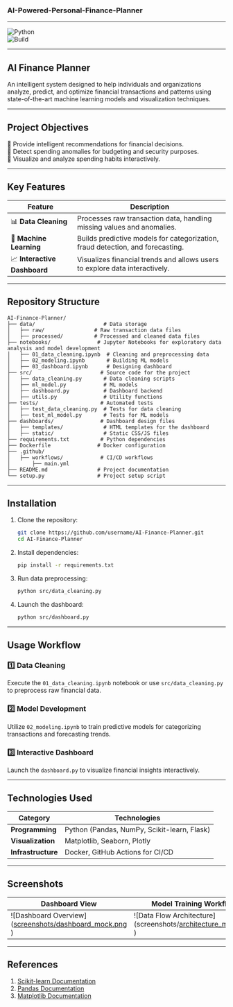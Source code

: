 ### AI-Powered-Personal-Finance-Planner

---

![Python](https://img.shields.io/badge/Python-3.9-blue.svg)    
![Build](https://img.shields.io/github/actions/workflow/status/username/repo-name/ci-cd.yml?branch=main)

---

## **AI Finance Planner**  

An intelligent system designed to help individuals and organizations analyze, predict, and optimize financial transactions and patterns using state-of-the-art machine learning models and visualization techniques.

---

## **Project Objectives**

🔹 Provide intelligent recommendations for financial decisions.  
🔹 Detect spending anomalies for budgeting and security purposes.  
🔹 Visualize and analyze spending habits interactively.  

---

## **Key Features**  

| Feature                | Description                                                                                     |
|------------------------|-------------------------------------------------------------------------------------------------|
| 📊 **Data Cleaning**    | Processes raw transaction data, handling missing values and anomalies.                         |
| 🤖 **Machine Learning** | Builds predictive models for categorization, fraud detection, and forecasting.                 |
| 📈 **Interactive Dashboard** | Visualizes financial trends and allows users to explore data interactively.                   |

---

## **Repository Structure**  

```plaintext
AI-Finance-Planner/
├── data/                      # Data storage
│   ├── raw/                # Raw transaction data files
│   ├── processed/          # Processed and cleaned data files
├── notebooks/               # Jupyter Notebooks for exploratory data analysis and model development
│   ├── 01_data_cleaning.ipynb  # Cleaning and preprocessing data
│   ├── 02_modeling.ipynb       # Building ML models
│   ├── 03_dashboard.ipynb      # Designing dashboard
├── src/                      # Source code for the project
│   ├── data_cleaning.py       # Data cleaning scripts
│   ├── ml_model.py            # ML models
│   ├── dashboard.py           # Dashboard backend
│   ├── utils.py               # Utility functions
├── tests/                    # Automated tests
│   ├── test_data_cleaning.py  # Tests for data cleaning
│   ├── test_ml_model.py       # Tests for ML models
├── dashboards/               # Dashboard design files
│   ├── templates/             # HTML templates for the dashboard
│   ├── static/                # Static CSS/JS files
├── requirements.txt          # Python dependencies
├── Dockerfile               # Docker configuration
├── .github/                 
│   ├── workflows/            # CI/CD workflows
│       ├── main.yml
├── README.md                # Project documentation
└── setup.py                 # Project setup script
```

---

## **Installation**

1. Clone the repository:  
   ```bash
   git clone https://github.com/username/AI-Finance-Planner.git
   cd AI-Finance-Planner
   ```

2. Install dependencies:  
   ```bash
   pip install -r requirements.txt
   ```

3. Run data preprocessing:  
   ```bash
   python src/data_cleaning.py
   ```

4. Launch the dashboard:  
   ```bash
   python src/dashboard.py
   ```

---

## **Usage Workflow**

### 1️⃣ Data Cleaning  
Execute the `01_data_cleaning.ipynb` notebook or use `src/data_cleaning.py` to preprocess raw financial data.  

### 2️⃣ Model Development  
Utilize `02_modeling.ipynb` to train predictive models for categorizing transactions and forecasting trends.  

### 3️⃣ Interactive Dashboard  
Launch the `dashboard.py` to visualize financial insights interactively.

---

## **Technologies Used**

| Category          | Technologies                                                                                         |
|-------------------|-----------------------------------------------------------------------------------------------------|
| **Programming**   | Python (Pandas, NumPy, Scikit-learn, Flask)                                                         |
| **Visualization** | Matplotlib, Seaborn, Plotly                                                                         |
| **Infrastructure**| Docker, GitHub Actions for CI/CD                                                                    |

---

## **Screenshots**  
| Dashboard View                  | Model Training Workflow               |
|---------------------------------|---------------------------------------|
| ![Dashboard Overview]([screenshots/dashboard_mock.png ](https://github.com/benefoon/AI-Powered-Personal-Finance-Planner/blob/main/dashboard_mock.png)) | ![Data Flow Architecture](screenshots/[architecture_mock.png ](https://github.com/benefoon/AI-Powered-Personal-Finance-Planner/blob/main/architecture_mock.png)) |


---

## **References**

1. [Scikit-learn Documentation](https://scikit-learn.org/stable/)  
2. [Pandas Documentation](https://pandas.pydata.org/docs/)  
3. [Matplotlib Documentation](https://matplotlib.org/stable/index.html)  
